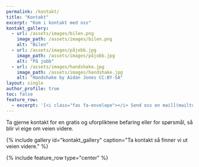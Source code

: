 ```yaml
---
permalink: /kontakt/
title: "Kontakt"
excerpt: "Kom i kontakt med oss"
kontakt_gallery:
  - url: /assets/images/bilen.png
    image_path: /assets/images/bilen.png
    alt: "Bilen"
  - url: /assets/images/påjobb.jpg
    image_path: /assets/images/påjobb.jpg
    alt: "På jobb"
  - url: /assets/images/handshake.jpg
    image_path: /assets/images/handshake.jpg
    alt: "Handshake by Aidan Jones CC:BY-SA"
layout: single
author_profile: true
toc: false
feature_row:
  - excerpt: '[<i class="fas fa-envelope"></i> Send oss en mail](mailto:eliassen@lyse.net){: .btn .btn--facebook} [<i class="fas fa-phone-square"></i> Ring oss](tel://+4798690467){: .btn .btn--facebook}'
---
```


Ta gjerne kontakt for en gratis og uforpliktene befaring eller for spørsmål, så blir vi eige om veien videre.

{% include gallery id="kontakt_gallery" caption="Ta kontakt så finner vi ut veien videre." %}

{% include feature_row type="center" %}